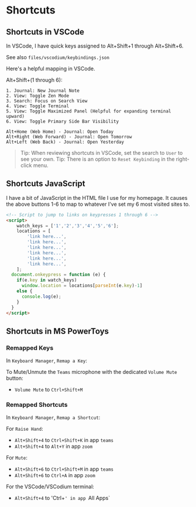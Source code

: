 # Shortcuts

## Shortcuts in VSCode

In VSCode, I have quick keys assigned to Alt+Shift+1 through Alt+Shift+6.

See also `files/vscodium/keybindings.json`

Here's a helpful mapping in VSCode.

Alt+Shift+(1 through 6):

    1. Journal: New Journal Note
    2. View: Toggle Zen Mode
    3. Search: Focus on Search View
    4. View: Toggle Terminal
    5. View: Toggle Maximized Panel (Helpful for expanding terminal upward)
    6. View: Toggle Primary Side Bar Visibility

    Alt+Home (Web Home) - Journal: Open Today
    Alt+Right (Web Forward) - Journal: Open Tomorrow
    Alt+Left (Web Back) - Journal: Open Yesterday

> Tip: When reviewing shortcuts in VSCode, set the search to `User` to see your own.
> Tip: There is an option to `Reset Keybinding` in the right-click menu.

## Shortcuts JavaScript

I have a bit of JavaScript in the HTML file I use for my homepage. It causes the above buttons 1-6 to map to whatever I've set my 6 most visited sites to.

```html
<!-- Script to jump to links on keypresses 1 through 6 -->
<script>
	watch_keys = ['1','2','3','4','5','6'];
	locations = [
		'link here...',
		'link here...',
		'link here...',
		'link here...',
		'link here...',
		'link here...',
	];
  document.onkeypress = function (e) {
    if(e.key in watch_keys)
      window.location = locations[parseInt(e.key)-1]
    else {
      console.log(e);
    }
  }
</script>
```

## Shortcuts in MS PowerToys

### Remapped Keys

In `Keyboard Manager`, `Remap a Key`:

To Mute/Unmute the `Teams` microphone with the dedicated `Volume Mute` button:

- `Volume Mute` to `Ctrl+Shift+M`

### Remapped Shortcuts

In `Keyboard Manager`, `Remap a Shortcut`:

For `Raise Hand`:

- `Alt+Shift+4` to `Ctrl+Shift+K` in app `teams`
- `Alt+Shift+4` to `Alt+Y` in app `zoom`

For `Mute`:

- `Alt+Shift+6` to `Ctrl+Shift+M` in app `teams`
- `Alt+Shift+6` to `Ctrl+A` in app `zoom`

For the VSCode/VSCodium terminal:

- `Alt+Shift+4` to 'Ctrl+`' in app `All Apps`
